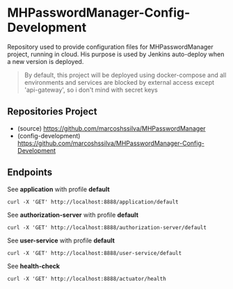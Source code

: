 # MHPasswordManager-Config-Development
Repository used to provide configuration files for MHPasswordManager project, running in cloud. His purpose is used by Jenkins auto-deploy when a new version is deployed.
> By default, this project will be deployed using docker-compose and all environments and services are blocked by external access except 'api-gateway', so i don't mind with secret keys 

## Repositories Project
- (source) https://github.com/marcoshssilva/MHPasswordManager
- (config-development) https://github.com/marcoshssilva/MHPasswordManager-Config-Development

## Endpoints

See **application** with profile **default**
```
curl -X 'GET' http://localhost:8888/application/default
```

See **authorization-server** with profile **default**
```
curl -X 'GET' http://localhost:8888/authorization-server/default
```

See **user-service** with profile **default**
```
curl -X 'GET' http://localhost:8888/user-service/default
```

See **health-check**
```
curl -X 'GET' http://localhost:8888/actuator/health
```
